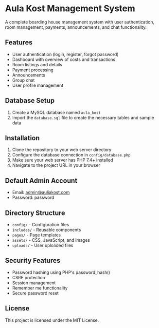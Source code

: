 # Aula Kost Management System

A complete boarding house management system with user authentication, room management, payments, announcements, and chat functionality.

## Features

- User authentication (login, register, forgot password)
- Dashboard with overview of costs and transactions
- Room listings and details
- Payment processing
- Announcements
- Group chat
- User profile management

## Database Setup

1. Create a MySQL database named `aula_kost`
2. Import the `database.sql` file to create the necessary tables and sample data

## Installation

1. Clone the repository to your web server directory
2. Configure the database connection in `config/database.php`
3. Make sure your web server has PHP 7.4+ installed
4. Navigate to the project URL in your browser

## Default Admin Account

- Email: admin@auliakost.com
- Password: password

## Directory Structure

- `config/` - Configuration files
- `includes/` - Reusable components
- `pages/` - Page templates
- `assets/` - CSS, JavaScript, and images
- `uploads/` - User uploaded files

## Security Features

- Password hashing using PHP's password_hash()
- CSRF protection
- Session management
- Remember me functionality
- Secure password reset

## License

This project is licensed under the MIT License.

